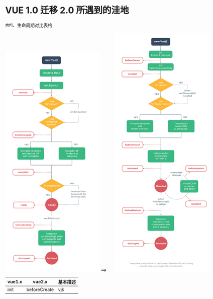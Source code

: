 # VUE 1.0 迁移 2.0 所遇到的洼地
##1、生命周期对比表格
<div style="display: block;width: 700px;max-height: 800px;white-space: nowrap;">
	<span style="display: inline-block; width: 300px">
		<img src="./assets/img/lifecycle-vue1.png" alt="vue1.x 生命周期图" width="400px">
	</span>
	<span style="display: inline-block; width: 40px"> ==> </span>
	<span style="display: inline-block; width: 300px">
		<img src="./assets/img/lifecycle-vue2.png" alt="vue1.x 生命周期图" width="400px">
	</span>
</div>

|	vue1.x		| 	vue2.x   	|	 		基本描述		|
|	:---		|		---	 	|		---				|
|	init		| beforeCreate  |		vjk 			|